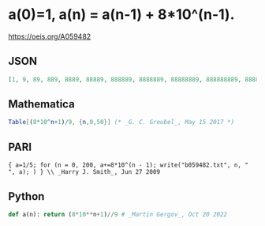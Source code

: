 # a\(0\)\=1, a\(n\) \= a\(n\-1\) \+ 8\*10^\(n\-1\)\.
https://oeis.org/A059482
## JSON
```JSON
[1, 9, 89, 889, 8889, 88889, 888889, 8888889, 88888889, 888888889, 8888888889, 88888888889, 888888888889, 8888888888889, 88888888888889, 888888888888889, 8888888888888889, 88888888888888889, 888888888888888889, 8888888888888888889, 88888888888888888889, 888888888888888888889]
```
## Mathematica
```Mathematica
Table[(8*10^n+1)/9, {n,0,50}] (* _G. C. Greubel_, May 15 2017 *)
```
## PARI
```PARI
{ a=1/5; for (n = 0, 200, a+=8*10^(n - 1); write("b059482.txt", n, " ", a); ) } \\ _Harry J. Smith_, Jun 27 2009
```
## Python
```Python
def a(n): return (8*10**n+1)//9 # _Martin Gergov_, Oct 20 2022
```

